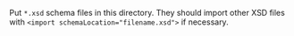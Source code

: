 Put `*.xsd` schema files in this directory. They should import other XSD files with `<import schemaLocation="filename.xsd">` if necessary.
